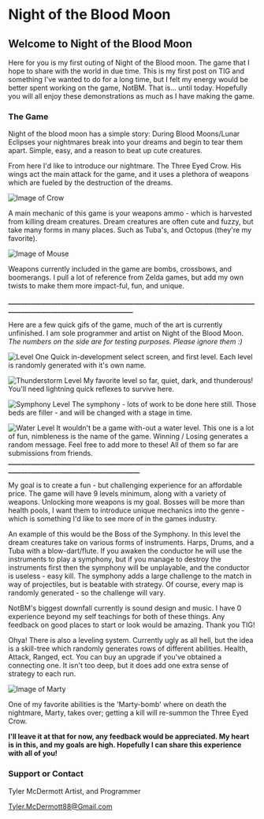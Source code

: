 
# Night of the Blood Moon

## Welcome to Night of the Blood Moon
Here for you is my first outing of Night of the Blood moon. The game that I hope to share with the world in due time. This is my first post on TIG and something I've wanted to do for a long time, but I felt my energy would be better spent working on the game, NotBM. That is... until today. Hopefully you will all enjoy these demonstrations as much as I have making the game.

### The Game

Night of the blood moon has a simple story: During Blood Moons/Lunar Eclipses your nightmares break into your dreams and begin to tear them apart.
Simple, easy, and a reason to beat up cute creatures.

From here I'd like to introduce our nightmare. The Three Eyed Crow.
His wings act the main attack for the game, and it uses a plethora of weapons which are fueled by the destruction of the dreams.

![Image of Crow](https://i.imgur.com/pJnoUoI.gif)

A main mechanic of this game is your weapons ammo - which is harvested from killing dream creatures.
Dream creatures are often cute and fuzzy, but take many forms in many places. Such as Tuba's, and Octopus (they're my favorite).

![Image of Mouse](https://i.imgur.com/xp3BEIN.gif)


Weapons currently included in the game are bombs, crossbows, and boomerangs. I pull a lot of reference from Zelda games, but add my own twists to make them more impact-ful, fun, and unique.

**_________________________________________________________________________________________________________________**

Here are a few quick gifs of the game, much of the art is currently unfinished. I am sole programmer and artist on Night of the Blood Moon.
*The numbers on the side are for testing purposes. Please ignore them  :)*

![Level One](https://thumbs.gfycat.com/SpitefulBarrenEastsiberianlaika-size_restricted.gif)
Quick in-development select screen, and first level. Each level is randomly generated with it's own name.

![Thunderstorm Level](https://thumbs.gfycat.com/CarefulMistyLacewing-size_restricted.gif)
My favorite level so far, quiet, dark, and thunderous! You'll need lightning quick reflexes to survive here.

![Symphony Level](https://thumbs.gfycat.com/LiveDizzyIndochinesetiger-size_restricted.gif)
The symphony - lots of work to be done here still. Those beds are filler - and will be changed with a stage in time.

![Water Level](https://thumbs.gfycat.com/ObedientDearestBaleenwhale-size_restricted.gif)
It wouldn't be a game with-out a water level. This one is a lot of fun, nimbleness is the name of the game.
Winning / Losing generates a random message. Feel free to add more to these! All of them so far are submissions from friends.
**___________________________________________________________________________________________________________________**

My goal is to create a fun - but challenging experience for an affordable price. The game will have 9 levels minimum, along with a variety of weapons. Unlocking more weapons is my goal. Bosses will be more than health pools, I want them to introduce unique mechanics into the genre - which is something I'd like to see more of in the games industry.

An example of this would be the Boss of the Symphony. In this level the dream creatures take on various forms of instruments. Harps, Drums, and a Tuba with a blow-dart/flute.
If you awaken the conductor he will use the instruments to play a symphony, but if you manage to destroy the instruments first then the symphony will be unplayable, and the conductor is useless - easy kill. The symphony adds a large challenge to the match in way of projectiles, but is beatable with strategy. Of course, every map is randomly generated - so the challenge will vary.

NotBM's biggest downfall currently is sound design and music. I have 0 experience beyond my self teachings for both of these things. Any feedback on good places to start or look would be amazing. Thank you TIG!


Ohya! There is also a leveling system. Currently ugly as all hell, but the idea is a skill-tree which randomly generates rows of different abilities. Health, Attack, Ranged, ect. You can buy an upgrade if you've obtained a connecting one. It isn't too deep, but it does add one extra sense of strategy to each run.

![Image of Marty](https://thumbs.gfycat.com/WindyEvergreenGodwit-size_restricted.gif)

One of my favorite abilities is the 'Marty-bomb' where on death the nightmare, Marty, takes over; getting a kill will re-summon the Three Eyed Crow.

**I'll leave it at that for now, any feedback would be appreciated. My heart is in this, and my goals are high. Hopefully I can share this experience with all of you!**

### Support or Contact
Tyler McDermott
Artist, and Programmer

Tyler.McDermott88@Gmail.com
